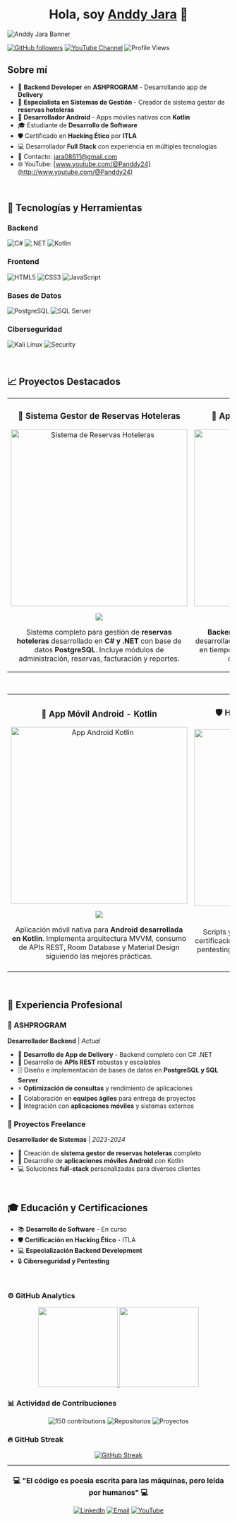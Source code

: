 <div align="center">
<h1 align="center">Hola, soy <a href="https://github.com/andj05">Anddy Jara</a> 👋</h1>
</div>

<!-- Reemplaza esta URL con tu banner personalizado -->
<!-- Opción 1: Si subes a una carpeta assets: -->
<!-- <img src="./assets/banner.png" alt="Anddy Jara - Backend Developer"> -->
<!-- Opción 2: Si usas un servicio externo como Imgur: -->
<img src="https://via.placeholder.com/1000x300/1a1b27/00ff88?text=ANDDY+JARA+%7C+Backend+Developer+%7C+C%23+%7C+Kotlin+%7C+PostgreSQL" alt="Anddy Jara Banner">

[![GitHub followers](https://img.shields.io/github/followers/andj05?style=social)](https://github.com/andj05)
[![YouTube Channel](https://img.shields.io/badge/YouTube-@Panddy24-red?style=social&logo=youtube)](http://www.youtube.com/@Panddy24)
![Profile Views](https://komarev.com/ghpvc/?username=andj05&color=brightgreen)

## Sobre mí

- 💼 **Backend Developer** en **ASHPROGRAM** - Desarrollando app de **Delivery**
- 🏨 **Especialista en Sistemas de Gestión** - Creador de sistema gestor de **reservas hoteleras**
- 📱 **Desarrollador Android** - Apps móviles nativas con **Kotlin**
- 🎓 Estudiante de **Desarrollo de Software**
- 🛡️ Certificado en **Hacking Ético** por **ITLA**
- 💻 Desarrollador **Full Stack** con experiencia en múltiples tecnologías
- 📧 Contacto: jara08611@gmail.com
- 🌐 YouTube: [www.youtube.com/@Panddy24](http://www.youtube.com/@Panddy24)

<br>

## 🚀 Tecnologías y Herramientas

### Backend
![C#](https://img.shields.io/badge/C%23-239120?style=for-the-badge&logo=c-sharp&logoColor=white)
![.NET](https://img.shields.io/badge/.NET-5C2D91?style=for-the-badge&logo=.net&logoColor=white)
![Kotlin](https://img.shields.io/badge/Kotlin-0095D5?style=for-the-badge&logo=kotlin&logoColor=white)

### Frontend
![HTML5](https://img.shields.io/badge/HTML5-E34F26?style=for-the-badge&logo=html5&logoColor=white)
![CSS3](https://img.shields.io/badge/CSS3-1572B6?style=for-the-badge&logo=css3&logoColor=white)
![JavaScript](https://img.shields.io/badge/JavaScript-323330?style=for-the-badge&logo=javascript&logoColor=F7DF1E)

### Bases de Datos
![PostgreSQL](https://img.shields.io/badge/PostgreSQL-316192?style=for-the-badge&logo=postgresql&logoColor=white)
![SQL Server](https://img.shields.io/badge/Microsoft_SQL_Server-CC2927?style=for-the-badge&logo=microsoft-sql-server&logoColor=white)

### Ciberseguridad
![Kali Linux](https://img.shields.io/badge/Kali_Linux-557C94?style=for-the-badge&logo=kali-linux&logoColor=white)
![Security](https://img.shields.io/badge/Ethical_Hacking-FF6B35?style=for-the-badge&logo=hackthebox&logoColor=white)

<br>

## 📈 Proyectos Destacados

<table>
<tr>
<td width="50%">
<h3 align="center">🏨 Sistema Gestor de Reservas Hoteleras</h3>
<div align="center">
<a href="https://github.com/andj05/hotel-reservation-system" target="_blank"><img src="./assets/projects/hotel-system.png" width="400" alt="Sistema de Reservas Hoteleras"></a>
<p>
<a href="https://github.com/andj05/hotel-reservation-system" target="_blank">
<img src="https://img.shields.io/badge/CÓDIGO-ff9?style=for-the-badge&logo=github&logoColor=black">
</a>
</p>
<p>Sistema completo para gestión de <strong>reservas hoteleras</strong> desarrollado en <strong>C# y .NET</strong> con base de datos <strong>PostgreSQL</strong>. Incluye módulos de administración, reservas, facturación y reportes.</p>
</div>
</td>

<td width="50%">
<h3 align="center">🚚 App de Delivery - ASHPROGRAM</h3>
<div align="center">                                       
<a href="https://github.com/andj05/delivery-app-backend" target="_blank"><img src="./assets/projects/delivery-app.png" width="400" alt="App Delivery Backend"></a>
<br>
<p>
<a href="https://github.com/andj05/delivery-app-backend" target="_blank">
<img src="https://img.shields.io/badge/CÓDIGO-80ffaa?style=for-the-badge&logo=github&logoColor=black">
</a>
</p>
<p><strong>Backend robusto</strong> para aplicación de delivery desarrollado en <strong>C# .NET</strong>. Gestiona pedidos, tracking en tiempo real, sistema de pagos y administración de restaurantes con <strong>SQL Server</strong>.</p>
</div>
</td>
</table>                                                                                 

<br>

<table>
<tr>
<td width="50%">
<h3 align="center">📱 App Móvil Android - Kotlin</h3>
<div align="center">
<a href="https://github.com/andj05/android-kotlin-app" target="_blank"><img src="./assets/projects/android-app.png" width="400" alt="App Android Kotlin"></a>
<p>
<a href="https://github.com/andj05/android-kotlin-app" target="_blank">
<img src="https://img.shields.io/badge/CÓDIGO-0095d5?style=for-the-badge&logo=github&logoColor=black">
</a>
</p>
<p>Aplicación móvil nativa para <strong>Android desarrollada en Kotlin</strong>. Implementa arquitectura MVVM, consumo de APIs REST, Room Database y Material Design siguiendo las mejores prácticas.</p>
</div>
</td>       

<td width="50%">
<h3 align="center">🛡️ Herramientas de Hacking Ético</h3>
<div align="center">
<a href="https://github.com/andj05/ethical-hacking-tools" target="_blank"><img src="./assets/projects/security-tools.png" width="400" alt="Herramientas Seguridad"></a>
<p>
<a href="https://github.com/andj05/ethical-hacking-tools" target="_blank">
<img src="https://img.shields.io/badge/CÓDIGO-ff6b35?style=for-the-badge&logo=github&logoColor=black">
</a>
</p>
<p>Scripts y herramientas desarrolladas durante mi certificación en <strong>Hacking Ético en ITLA</strong>. Enfocado en pentesting, análisis de vulnerabilidades y auditorías de seguridad de forma ética.</p>
</div>
</td>  
</table>                                                                                 

<br>

## 💼 Experiencia Profesional

### 🏢 ASHPROGRAM
**Desarrollador Backend** | *Actual*
- 🚚 **Desarrollo de App de Delivery** - Backend completo con C# .NET
- 🔧 Desarrollo de **APIs REST** robustas y escalables
- 🗄️ Diseño e implementación de bases de datos en **PostgreSQL y SQL Server**
- ⚡ **Optimización de consultas** y rendimiento de aplicaciones
- 🚀 Colaboración en **equipos ágiles** para entrega de proyectos
- 📱 Integración con **aplicaciones móviles** y sistemas externos

### 🏨 Proyectos Freelance
**Desarrollador de Sistemas** | *2023-2024*
- 🏨 Creación de **sistema gestor de reservas hoteleras** completo
- 📱 Desarrollo de **aplicaciones móviles Android** con Kotlin
- 💻 Soluciones **full-stack** personalizadas para diversos clientes

<br>

## 🎓 Educación y Certificaciones

- 📚 **Desarrollo de Software** - En curso
- 🛡️ **Certificación en Hacking Ético** - ITLA
- 💻 **Especialización Backend Development**
- 🔒 **Ciberseguridad y Pentesting**

<br>

### ⚙️ GitHub Analytics

<p align="center">
<a href="https://github.com/andj05">
  <img height="180em" src="https://github-readme-stats-eight-theta.vercel.app/api?username=andj05&show_icons=true&theme=algolia&include_all_commits=true&count_private=true"/>
  <img height="180em" src="https://github-readme-stats-eight-theta.vercel.app/api/top-langs/?username=andj05&layout=compact&langs_count=8&theme=algolia"/>
</a>
</p>

### 📊 Actividad de Contribuciones
<p align="center">
  <img src="https://img.shields.io/badge/Contribuciones_2024-150-brightgreen?style=for-the-badge" alt="150 contributions"/>
  <img src="https://img.shields.io/badge/Repositorios_Públicos-3-blue?style=for-the-badge" alt="Repositorios"/>
  <img src="https://img.shields.io/badge/Proyectos_Activos-4-orange?style=for-the-badge" alt="Proyectos"/>
</p>

### 🔥 GitHub Streak

<p align="center">
<a href="https://github.com/andj05">
<img src="https://github-readme-streak-stats.herokuapp.com/?user=andj05&theme=algolia" alt="GitHub Streak"/>
</a>
</p>

---

<div align="center">
<h3>💻 "El código es poesía escrita para las máquinas, pero leída por humanos" 💻</h3>

[![LinkedIn](https://img.shields.io/badge/LinkedIn-0077B5?style=for-the-badge&logo=linkedin&logoColor=white)](tu-linkedin-aqui)
[![Email](https://img.shields.io/badge/Email-D14836?style=for-the-badge&logo=gmail&logoColor=white)](mailto:jara08611@gmail.com)
[![YouTube](https://img.shields.io/badge/YouTube-FF0000?style=for-the-badge&logo=youtube&logoColor=white)](http://www.youtube.com/@Panddy24)

</div>

